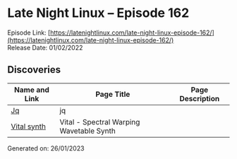 # Late Night Linux – Episode 162
Episode Link: [https://latenightlinux.com/late-night-linux-episode-162/](https://latenightlinux.com/late-night-linux-episode-162/)  
Release Date: 01/02/2022
## Discoveries

| Name and Link | Page Title | Page Description |
| ----- | ----- | ----- |
| [Jq](https://stedolan.github.io/jq/) | jq |  |
| [Vital synth](https://vital.audio/) | Vital - Spectral Warping Wavetable Synth |  |

Generated on: 26/01/2023